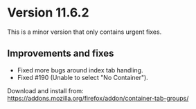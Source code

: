 # Version 11.6.2

This is a minor version that only contains urgent fixes.

## Improvements and fixes

- Fixed more bugs around index tab handling.
- Fixed #190 (Unable to select "No Container").

Download and install from: https://addons.mozilla.org/firefox/addon/container-tab-groups/
